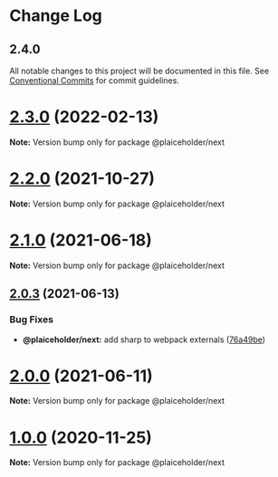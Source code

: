 # Change Log

## 2.4.0

All notable changes to this project will be documented in this file.
See [Conventional Commits](https://conventionalcommits.org) for commit guidelines.

# [2.3.0](https://github.com/joe-bell/plaiceholder/compare/v2.2.0...v2.3.0) (2022-02-13)

**Note:** Version bump only for package @plaiceholder/next

# [2.2.0](https://github.com/joe-bell/plaiceholder/compare/v2.1.0...v2.2.0) (2021-10-27)

**Note:** Version bump only for package @plaiceholder/next

# [2.1.0](https://github.com/joe-bell/plaiceholder/compare/v2.0.3...v2.1.0) (2021-06-18)

**Note:** Version bump only for package @plaiceholder/next

## [2.0.3](https://github.com/joe-bell/plaiceholder/compare/v2.0.2...v2.0.3) (2021-06-13)

### Bug Fixes

- **@plaiceholder/next:** add sharp to webpack externals ([76a49be](https://github.com/joe-bell/plaiceholder/commit/76a49befa385133ecb7171409c347561088bd0e8))

# [2.0.0](https://github.com/joe-bell/plaiceholder/compare/v1.0.0...v2.0.0) (2021-06-11)

**Note:** Version bump only for package @plaiceholder/next

# [1.0.0](https://github.com/joe-bell/plaiceholder/compare/v0.2.0...v1.0.0) (2020-11-25)

**Note:** Version bump only for package @plaiceholder/next
